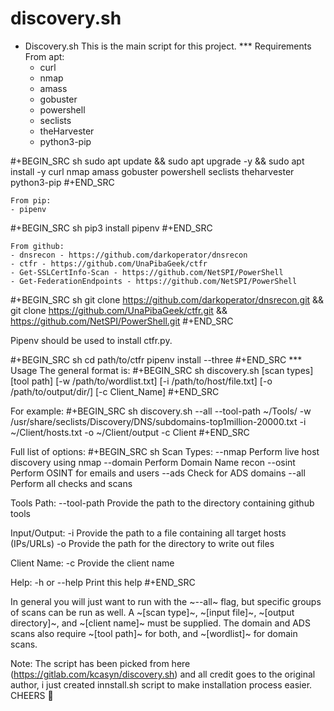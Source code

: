 # discovery.sh

* Discovery.sh
This is the main script for this project.
*** Requirements
    From apt:
    - curl
    - nmap
    - amass
    - gobuster
    - powershell
    - seclists
    - theHarvester
    - python3-pip

#+BEGIN_SRC sh
sudo apt update && sudo apt upgrade -y && sudo apt install -y curl nmap amass gobuster powershell seclists theharvester python3-pip
#+END_SRC

    From pip:
    - pipenv

#+BEGIN_SRC sh
pip3 install pipenv
#+END_SRC

    From github:
    - dnsrecon - https://github.com/darkoperator/dnsrecon
    - ctfr - https://github.com/UnaPibaGeek/ctfr
    - Get-SSLCertInfo-Scan - https://github.com/NetSPI/PowerShell
    - Get-FederationEndpoints - https://github.com/NetSPI/PowerShell

#+BEGIN_SRC sh
git clone https://github.com/darkoperator/dnsrecon.git && git clone https://github.com/UnaPibaGeek/ctfr.git && https://github.com/NetSPI/PowerShell.git
#+END_SRC

Pipenv should be used to install ctfr.py.

#+BEGIN_SRC sh
cd path/to/ctfr
pipenv install --three
#+END_SRC
*** Usage
The general format is:
#+BEGIN_SRC sh
discovery.sh [scan types] [tool path] [-w /path/to/wordlist.txt] [-i /path/to/host/file.txt] [-o /path/to/output/dir/] [-c Client_Name]
#+END_SRC

For example:
#+BEGIN_SRC sh
discovery.sh --all --tool-path ~/Tools/ -w /usr/share/seclists/Discovery/DNS/subdomains-top1million-20000.txt -i ~/Client/hosts.txt -o ~/Client/output -c Client
#+END_SRC

Full list of options:
#+BEGIN_SRC sh
Scan Types:
        --nmap              Perform live host discovery using nmap
        --domain            Perform Domain Name recon
        --osint             Perform OSINT for emails and users
        --ads               Check for ADS domains
        --all               Perform all checks and scans

Tools Path:
        --tool-path         Provide the path to the directory containing github tools

Input/Output:
        -i                  Provide the path to a file containing all target hosts (IPs/URLs)
        -o                  Provide the path for the directory to write out files

Client Name:
        -c                  Provide the client name

Help:
        -h or --help        Print this help
#+END_SRC

In general you will just want to run with the ~--all~ flag, but specific groups of scans can be run as well. A ~[scan type]~, ~[input file]~, ~[output directory]~, and ~[client name]~ must be supplied. The domain and ADS scans also require ~[tool path]~ for both, and ~[wordlist]~ for domain scans.

Note: The script has been picked from here (https://gitlab.com/kcasyn/discovery.sh) and all credit goes to the original author, i just created innstall.sh script to make installation process easier. 
CHEERS 🍻 
